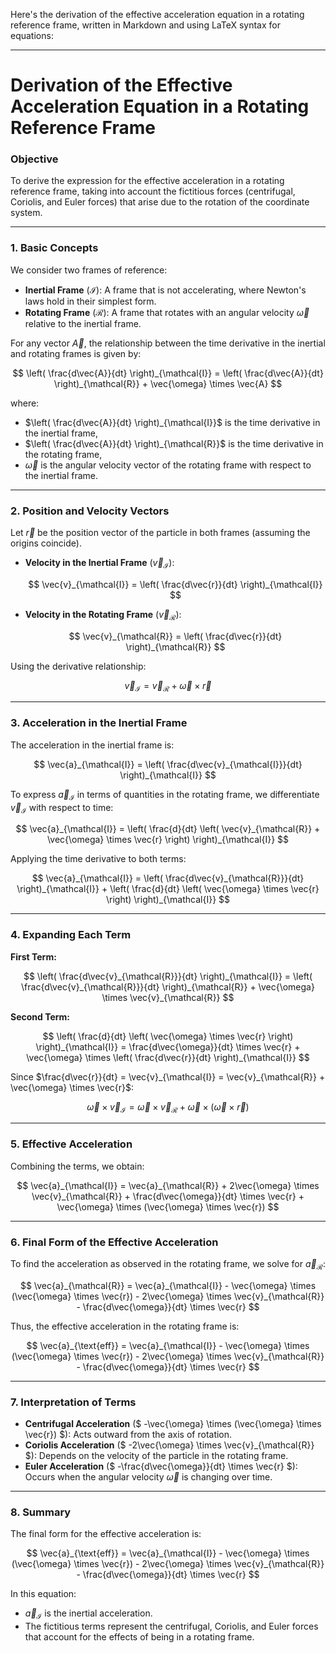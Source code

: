 Here's the derivation of the effective acceleration equation in a rotating reference frame, written in Markdown and using LaTeX syntax for equations:

---

# Derivation of the Effective Acceleration Equation in a Rotating Reference Frame

### Objective

To derive the expression for the effective acceleration in a rotating reference frame, taking into account the fictitious forces (centrifugal, Coriolis, and Euler forces) that arise due to the rotation of the coordinate system.

---

### 1. Basic Concepts

We consider two frames of reference:

- **Inertial Frame** ($\mathcal{I}$): A frame that is not accelerating, where Newton's laws hold in their simplest form.
- **Rotating Frame** ($\mathcal{R}$): A frame that rotates with an angular velocity $\vec{\omega}$ relative to the inertial frame.

For any vector $\vec{A}$, the relationship between the time derivative in the inertial and rotating frames is given by:

$$
\left( \frac{d\vec{A}}{dt} \right)_{\mathcal{I}} = \left( \frac{d\vec{A}}{dt} \right)_{\mathcal{R}} + \vec{\omega} \times \vec{A}
$$

where:

- $\left( \frac{d\vec{A}}{dt} \right)_{\mathcal{I}}$ is the time derivative in the inertial frame,
- $\left( \frac{d\vec{A}}{dt} \right)_{\mathcal{R}}$ is the time derivative in the rotating frame,
- $\vec{\omega}$ is the angular velocity vector of the rotating frame with respect to the inertial frame.

---

### 2. Position and Velocity Vectors

Let $\vec{r}$ be the position vector of the particle in both frames (assuming the origins coincide).

- **Velocity in the Inertial Frame** ($\vec{v}_{\mathcal{I}}$):
  
  $$
  \vec{v}_{\mathcal{I}} = \left( \frac{d\vec{r}}{dt} \right)_{\mathcal{I}}
  $$
  
- **Velocity in the Rotating Frame** ($\vec{v}_{\mathcal{R}}$):
  
  $$
  \vec{v}_{\mathcal{R}} = \left( \frac{d\vec{r}}{dt} \right)_{\mathcal{R}}
  $$

Using the derivative relationship:

$$
\vec{v}_{\mathcal{I}} = \vec{v}_{\mathcal{R}} + \vec{\omega} \times \vec{r}
$$

---

### 3. Acceleration in the Inertial Frame

The acceleration in the inertial frame is:

$$
\vec{a}_{\mathcal{I}} = \left( \frac{d\vec{v}_{\mathcal{I}}}{dt} \right)_{\mathcal{I}}
$$

To express $\vec{a}_{\mathcal{I}}$ in terms of quantities in the rotating frame, we differentiate $\vec{v}_{\mathcal{I}}$ with respect to time:

$$
\vec{a}_{\mathcal{I}} = \left( \frac{d}{dt} \left( \vec{v}_{\mathcal{R}} + \vec{\omega} \times \vec{r} \right) \right)_{\mathcal{I}}
$$

Applying the time derivative to both terms:

$$
\vec{a}_{\mathcal{I}} = \left( \frac{d\vec{v}_{\mathcal{R}}}{dt} \right)_{\mathcal{I}} + \left( \frac{d}{dt} \left( \vec{\omega} \times \vec{r} \right) \right)_{\mathcal{I}}
$$

---

### 4. Expanding Each Term

**First Term:**

$$
\left( \frac{d\vec{v}_{\mathcal{R}}}{dt} \right)_{\mathcal{I}} = \left( \frac{d\vec{v}_{\mathcal{R}}}{dt} \right)_{\mathcal{R}} + \vec{\omega} \times \vec{v}_{\mathcal{R}}
$$

**Second Term:**

$$
\left( \frac{d}{dt} \left( \vec{\omega} \times \vec{r} \right) \right)_{\mathcal{I}} = \frac{d\vec{\omega}}{dt} \times \vec{r} + \vec{\omega} \times \left( \frac{d\vec{r}}{dt} \right)_{\mathcal{I}}
$$

Since $\frac{d\vec{r}}{dt} = \vec{v}_{\mathcal{I}} = \vec{v}_{\mathcal{R}} + \vec{\omega} \times \vec{r}$:

$$
\vec{\omega} \times \vec{v}_{\mathcal{I}} = \vec{\omega} \times \vec{v}_{\mathcal{R}} + \vec{\omega} \times (\vec{\omega} \times \vec{r})
$$

---

### 5. Effective Acceleration

Combining the terms, we obtain:

$$
\vec{a}_{\mathcal{I}} = \vec{a}_{\mathcal{R}} + 2\vec{\omega} \times \vec{v}_{\mathcal{R}} + \frac{d\vec{\omega}}{dt} \times \vec{r} + \vec{\omega} \times (\vec{\omega} \times \vec{r})
$$

---

### 6. Final Form of the Effective Acceleration

To find the acceleration as observed in the rotating frame, we solve for $\vec{a}_{\mathcal{R}}$:

$$
\vec{a}_{\mathcal{R}} = \vec{a}_{\mathcal{I}} - \vec{\omega} \times (\vec{\omega} \times \vec{r}) - 2\vec{\omega} \times \vec{v}_{\mathcal{R}} - \frac{d\vec{\omega}}{dt} \times \vec{r}
$$

Thus, the effective acceleration in the rotating frame is:

$$
\vec{a}_{\text{eff}} = \vec{a}_{\mathcal{I}} - \vec{\omega} \times (\vec{\omega} \times \vec{r}) - 2\vec{\omega} \times \vec{v}_{\mathcal{R}} - \frac{d\vec{\omega}}{dt} \times \vec{r}
$$

---

### 7. Interpretation of Terms

- **Centrifugal Acceleration** ($ -\vec{\omega} \times (\vec{\omega} \times \vec{r}) $): Acts outward from the axis of rotation.
- **Coriolis Acceleration** ($ -2\vec{\omega} \times \vec{v}_{\mathcal{R}} $): Depends on the velocity of the particle in the rotating frame.
- **Euler Acceleration** ($ -\frac{d\vec{\omega}}{dt} \times \vec{r} $): Occurs when the angular velocity $\vec{\omega}$ is changing over time.

---

### 8. Summary

The final form for the effective acceleration is:

$$
\vec{a}_{\text{eff}} = \vec{a}_{\mathcal{I}} - \vec{\omega} \times (\vec{\omega} \times \vec{r}) - 2\vec{\omega} \times \vec{v}_{\mathcal{R}} - \frac{d\vec{\omega}}{dt} \times \vec{r}
$$

In this equation:

- $\vec{a}_{\mathcal{I}}$ is the inertial acceleration.
- The fictitious terms represent the centrifugal, Coriolis, and Euler forces that account for the effects of being in a rotating frame.
